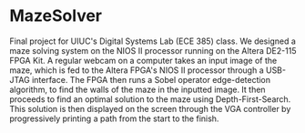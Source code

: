 # MazeSolver

Final project for UIUC's Digital Systems Lab (ECE 385) class. We designed a maze solving system on the NIOS II processor running on the Altera DE2-115 FPGA Kit. A regular webcam on a computer takes an input image of the maze, which is fed to the Altera FPGA's NIOS II processor through a USB-JTAG interface. The FPGA then runs a Sobel operator edge-detection algorithm, to find the walls of the maze in the inputted image. It then proceeds to find an optimal solution to the maze using Depth-First-Search. This solution is then displayed on the screen through the VGA controller by progressively printing a path from the start to the finish.
